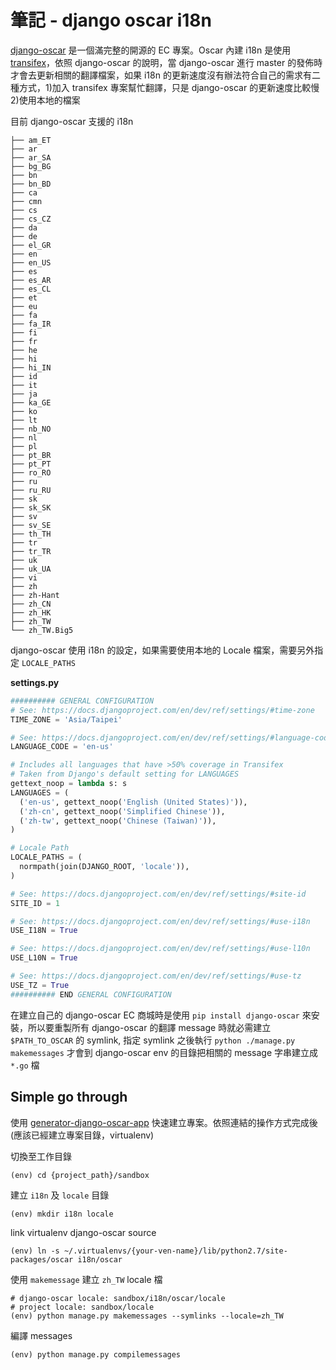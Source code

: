 # 筆記 - django oscar i18n


<!--more-->

[django-oscar](https://github.com/django-oscar/django-oscar) 是一個滿完整的開源的 EC 專案。Oscar 內建 i18n 是使用 [transifex](https://www.transifex.com/codeinthehole/django-oscar/)，依照 django-oscar 的說明，當 django-oscar 進行 master 的發佈時才會去更新相關的翻譯檔案，如果 i18n 的更新速度沒有辦法符合自己的需求有二種方式，1)加入 transifex 專案幫忙翻譯，只是 django-oscar 的更新速度比較慢 2)使用本地的檔案


目前 django-oscar 支援的 i18n

```shell
├── am_ET
├── ar
├── ar_SA
├── bg_BG
├── bn
├── bn_BD
├── ca
├── cmn
├── cs
├── cs_CZ
├── da
├── de
├── el_GR
├── en
├── en_US
├── es
├── es_AR
├── es_CL
├── et
├── eu
├── fa
├── fa_IR
├── fi
├── fr
├── he
├── hi
├── hi_IN
├── id
├── it
├── ja
├── ka_GE
├── ko
├── lt
├── nb_NO
├── nl
├── pl
├── pt_BR
├── pt_PT
├── ro_RO
├── ru
├── ru_RU
├── sk
├── sk_SK
├── sv
├── sv_SE
├── th_TH
├── tr
├── tr_TR
├── uk
├── uk_UA
├── vi
├── zh
├── zh-Hant
├── zh_CN
├── zh_HK
├── zh_TW
└── zh_TW.Big5
```

django-oscar 使用 i18n 的設定，如果需要使用本地的 Locale 檔案，需要另外指定 `LOCALE_PATHS`

__settings.py__

```python
########## GENERAL CONFIGURATION
# See: https://docs.djangoproject.com/en/dev/ref/settings/#time-zone
TIME_ZONE = 'Asia/Taipei'

# See: https://docs.djangoproject.com/en/dev/ref/settings/#language-code
LANGUAGE_CODE = 'en-us'

# Includes all languages that have >50% coverage in Transifex
# Taken from Django's default setting for LANGUAGES
gettext_noop = lambda s: s
LANGUAGES = (
  ('en-us', gettext_noop('English (United States)')),
  ('zh-cn', gettext_noop('Simplified Chinese')),
  ('zh-tw', gettext_noop('Chinese (Taiwan)')),
)

# Locale Path
LOCALE_PATHS = (
  normpath(join(DJANGO_ROOT, 'locale')),
)

# See: https://docs.djangoproject.com/en/dev/ref/settings/#site-id
SITE_ID = 1

# See: https://docs.djangoproject.com/en/dev/ref/settings/#use-i18n
USE_I18N = True

# See: https://docs.djangoproject.com/en/dev/ref/settings/#use-l10n
USE_L10N = True

# See: https://docs.djangoproject.com/en/dev/ref/settings/#use-tz
USE_TZ = True
########## END GENERAL CONFIGURATION
```

在建立自己的 django-oscar EC 商城時是使用 `pip install django-oscar` 來安裝，所以要重製所有 django-oscar 的翻譯 message 時就必需建立 `$PATH_TO_OSCAR` 的 symlink, 指定 symlink 之後執行 `python ./manage.py makemessages` 才會到 django-oscar env 的目錄把相關的 message 字串建立成 `*.go` 檔

## Simple go through

使用 [generator-django-oscar-app](https://github.com/cage1016/generator-django-oscar-app) 快速建立專案。依照連結的操作方式完成後(應該已經建立專案目錄，virtualenv)

切換至工作目錄

```shell
(env) cd {project_path}/sandbox
```

建立 `i18n` 及 `locale` 目錄

```shell
(env) mkdir i18n locale
```

link virtualenv django-oscar source

```shell
(env) ln -s ~/.virtualenvs/{your-ven-name}/lib/python2.7/site-packages/oscar i18n/oscar
```

使用 `makemessage` 建立 `zh_TW` locale 檔

```shell
# django-oscar locale: sandbox/i18n/oscar/locale
# project locale: sandbox/locale
(env) python manage.py makemessages --symlinks --locale=zh_TW
```

編譯 messages

```shell
(env) python manage.py compilemessages
```

